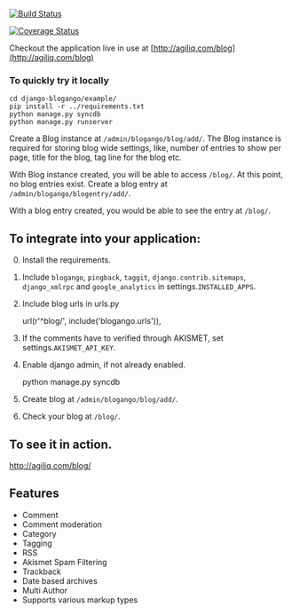 [![Build Status](https://travis-ci.org/agiliq/django-blogango.png?branch=master)](https://travis-ci.org/agiliq/django-blogango)

[![Coverage Status](https://coveralls.io/repos/agiliq/django-blogango/badge.png?branch=master)](https://coveralls.io/r/agiliq/django-blogango?branch=master)

Checkout the application live in use at [http://agiliq.com/blog](http://agiliq.com/blog)

### To quickly try it locally


    cd django-blogango/example/  
    pip install -r ../requirements.txt  
    python manage.py syncdb
    python manage.py runserver

Create a Blog instance at `/admin/blogango/blog/add/`. The Blog instance is required for storing blog wide settings, like, number of entries to show per page, title for the blog, tag line for the blog etc.

With Blog instance created, you will be able to access `/blog/`. At this point, no blog entries exist. Create a blog entry at `/admin/blogango/blogentry/add/`.

With a blog entry created, you would be able to see the entry at `/blog/`.

To integrate into your application:
-----------------------------------

0. Install the requirements.
1. Include `blogango`, `pingback`, `taggit`, `django.contrib.sitemaps`, `django_xmlrpc` and `google_analytics` in settings.`INSTALLED_APPS`.
2. Include blog urls in urls.py
    
    url(r'^blog/', include('blogango.urls')),

3. If the comments have to verified through AKISMET, set settings.`AKISMET_API_KEY`.
4. Enable django admin, if not already enabled.

    python manage.py syncdb

5. Create blog at `/admin/blogango/blog/add/`.
6. Check your blog at `/blog/`.

To see it in action.
---------------------------

http://agiliq.com/blog/

Features
-------------------------

* Comment
* Comment moderation
* Category
* Tagging
* RSS
* Akismet Spam Filtering
* Trackback
* Date based archives
* Multi Author
* Supports various markup types
